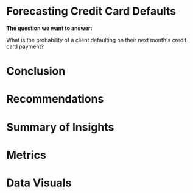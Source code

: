 # Forecasting Credit Card Defaults
**The question we want to answer:** 

What is the probability of a client defaulting on their next month's credit card payment?

# Conclusion 

# Recommendations

# Summary of Insights

# Metrics

# Data Visuals 
